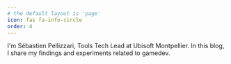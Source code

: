 ```yaml
---
# the default layout is 'page'
icon: fas fa-info-circle
order: 4
---
```


I'm Sébastien Pellizzari, Tools Tech Lead at Ubisoft Montpellier. In this blog, I share my findings and experiments related to gamedev.
